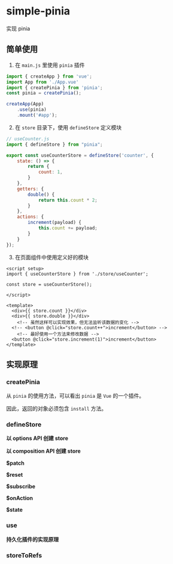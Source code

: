 # simple-pinia

实现 pinia

## 简单使用

1. 在 `main.js` 里使用 `pinia` 插件

```js
import { createApp } from 'vue';
import App from './App.vue'
import { createPinia } from 'pinia';
const pinia = createPinia();

createApp(App)
	.use(pinia)
	.mount('#app');
```

2. 在 `store` 目录下，使用 `defineStore` 定义模块

```js
// useCounter.js
import { defineStore } from "pinia";

export const useCounterStore = defineStore('counter', {
	state: () => {
		return {
			count: 1,
		}
	},
	getters: {
		double() {
			return this.count * 2;
		}
	},
	actions: {
		increment(payload) {
			this.count += payload;
		}
	}
});
```

3. 在页面组件中使用定义好的模块

```vue
<script setup>
import { useCounterStore } from './store/useCounter';

const store = useCounterStore();

</script>

<template>
  <div>{{ store.count }}</div>
  <div>{{ store.double }}</div>
	<!-- 虽然这样可以实现效果，但无法监听该数据的变化 -->
  <!-- <button @click="store.count++">increment</button> -->
	<!-- 最好使用一个方法来修改数据 -->
  <button @click="store.increment(1)">increment</button>
</template>
```

## 实现原理

### createPinia

从 `pinia` 的使用方法，可以看出 `pinia` 是 `Vue` 的一个插件。

因此，返回的对象必须包含 `install` 方法。

### defineStore

**以 options API 创建 store**

**以 composition API 创建 store**

**$patch**

**$reset**

**$subscribe**

**$onAction**

**$state**

### use

**持久化插件的实现原理**

### storeToRefs

